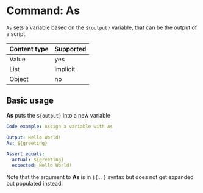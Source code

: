 # Command: As

`As` sets a variable based on the `${output}` variable, that can be the output of a script

| Content type | Supported |
|--------------|-----------|
| Value        | yes       |
| List         | implicit  |
| Object       | no        |

## Basic usage

**As** puts the `${output}` into a new variable

```yaml cli
Code example: Assign a variable with As

Output: Hello World!
As: ${greeting}

Assert equals:
  actual: ${greeting}
  expected: Hello World!
```

Note that the argument to **As** is in `${..}` syntax but does not get expanded but populated instead.
